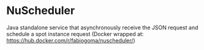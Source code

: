 # NuScheduler

Java standalone service that asynchronously receive the JSON request and schedule a spot instance request
(Docker wrapped at: https://hub.docker.com/r/fabiogoma/nuscheduler/)
